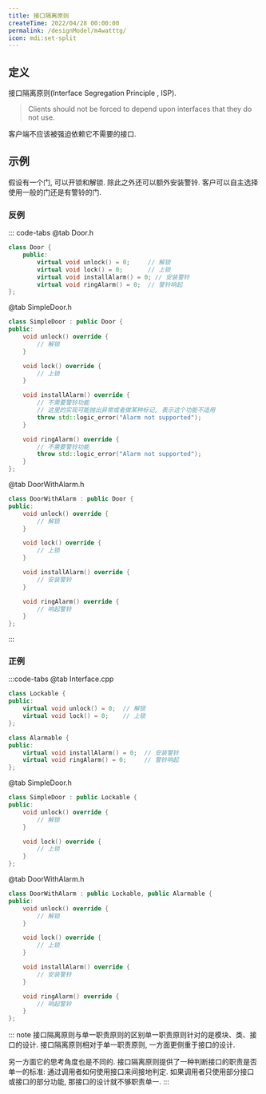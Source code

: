 ```yaml
---
title: 接口隔离原则
createTime: 2022/04/28 00:00:00
permalink: /designModel/m4watttg/
icon: mdi:set-split
---
```

## 定义
接口隔离原则(Interface Segregation Principle , ISP).

> Clients should not be forced to depend upon interfaces that they do not use.

客户端不应该被强迫依赖它不需要的接口.

## 示例
假设有一个门, 可以开锁和解锁. 除此之外还可以额外安装警铃. 客户可以自主选择使用一般的门还是有警铃的门.

### 反例
::: code-tabs
@tab Door.h
``` c++
class Door {
    public:
        virtual void unlock() = 0;     // 解锁
        virtual void lock() = 0;       // 上锁
        virtual void installAlarm() = 0; // 安装警铃
        virtual void ringAlarm() = 0;  // 警铃响起
};
```
@tab SimpleDoor.h
``` c++
class SimpleDoor : public Door {
public:
    void unlock() override {
        // 解锁
    }

    void lock() override {
        // 上锁
    }

    void installAlarm() override {
        // 不需要警铃功能
        // 这里的实现可能抛出异常或者做某种标记, 表示这个功能不适用
        throw std::logic_error("Alarm not supported");
    }

    void ringAlarm() override {
        // 不需要警铃功能
        throw std::logic_error("Alarm not supported");
    }
};
```

@tab DoorWithAlarm.h
``` c++
class DoorWithAlarm : public Door {
public:
    void unlock() override {
        // 解锁
    }

    void lock() override {
        // 上锁
    }

    void installAlarm() override {
        // 安装警铃
    }

    void ringAlarm() override {
        // 响起警铃
    }
};
```
:::

### 正例
:::code-tabs
@tab Interface.cpp
``` c++
class Lockable {
public:
    virtual void unlock() = 0;  // 解锁
    virtual void lock() = 0;    // 上锁
};

class Alarmable {
public:
    virtual void installAlarm() = 0;  // 安装警铃
    virtual void ringAlarm() = 0;     // 警铃响起
};
```

@tab SimpleDoor.h
``` c++
class SimpleDoor : public Lockable {
public:
    void unlock() override {
        // 解锁
    }

    void lock() override {
        // 上锁
    }
};
```
@tab DoorWithAlarm.h
``` c++
class DoorWithAlarm : public Lockable, public Alarmable {
public:
    void unlock() override {
        // 解锁
    }

    void lock() override {
        // 上锁
    }

    void installAlarm() override {
        // 安装警铃
    }

    void ringAlarm() override {
        // 响起警铃
    }
};
```

::: note 接口隔离原则与单一职责原则的区别
​单一职责原则针对的是模块、类、接口的设计. 接口隔离原则相对于单一职责原则, 一方面更侧重于接口的设计.

另一方面它的思考角度也是不同的. 接口隔离原则提供了一种判断接口的职责是否单一的标准: 通过调用者如何使用接口来间接地判定. 如果调用者只使用部分接口或接口的部分功能, 那接口的设计就不够职责单一.
:::
